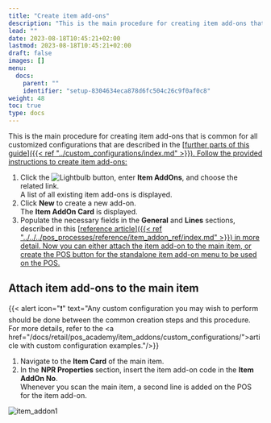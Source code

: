 ```yaml
---
title: "Create item add-ons"
description: "This is the main procedure for creating item add-ons that is common for all customized configurations that are described in the further parts of this guide."
lead: ""
date: 2023-08-18T10:45:21+02:00
lastmod: 2023-08-18T10:45:21+02:00
draft: false
images: []
menu:
  docs:
    parent: ""
    identifier: "setup-8304634eca878d6fc504c26c9f0af0c8"
weight: 48
toc: true
type: docs
---
```


This is the main procedure for creating item add-ons that is common for all customized configurations that are described in the [<ins>further parts of this guide<ins>]({{< ref "../custom_configurations/index.md" >}}). Follow the provided instructions to create item add-ons:

1.	Click the ![Lightbulb](Lightbulb_icon.PNG) button, enter **Item AddOns**, and choose the related link.    
    A list of all existing item add-ons is displayed.
2.	Click **New** to create a new add-on.    
    The **Item AddOn Card** is displayed.
3.	Populate the necessary fields in the **General** and **Lines** sections, described in this [<ins>reference article<ins>]({{< ref "../../../pos_processes/reference/item_addon_ref/index.md" >}}) in more detail.
    Now you can either attach the item add-on to the main item, or create the POS button for the standalone item add-on menu to be used on the POS.

## Attach item add-ons to the main item

{{< alert icon="❗" text="Any custom configuration you may wish to perform should be done between the common creation steps and this procedure. For more details, refer to the <a href=\"/docs/retail/pos_academy/item_addons/custom_configurations/\">article with custom configuration examples</a>."/>}} 

1.	Navigate to the **Item Card** of the main item.
2.	In the **NPR Properties** section, insert the item add-on code in the **Item AddOn No**.     
    Whenever you scan the main item, a second line is added on the POS for the item add-on.

![item_addon1](item_addon1.PNG)